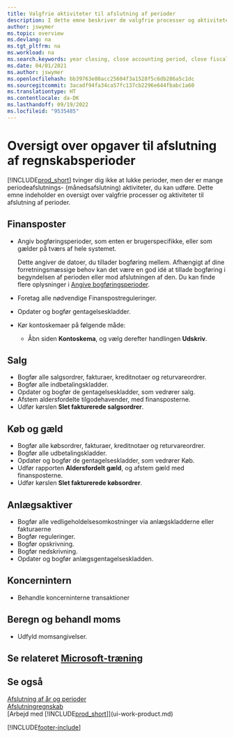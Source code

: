 ```yaml
---
title: Valgfrie aktiviteter til afslutning af perioder
description: I dette emne beskriver de valgfrie processer og aktiviteter til afslutning af regnskabsperioder i Business Central.
author: jswymer
ms.topic: overview
ms.devlang: na
ms.tgt_pltfrm: na
ms.workload: na
ms.search.keywords: year closing, close accounting period, close fiscal year, aging, creditor payments, vendor payments
ms.date: 04/01/2021
ms.author: jswymer
ms.openlocfilehash: bb39763e80acc25604f3a1528f5c6db286a5c1dc
ms.sourcegitcommit: 3acadf94fa34ca57fc137cb2296e644fbabc1a60
ms.translationtype: HT
ms.contentlocale: da-DK
ms.lasthandoff: 09/19/2022
ms.locfileid: "9535485"
---
```

# <a name="overview-of-tasks-to-close-accounting-periods"></a>Oversigt over opgaver til afslutning af regnskabsperioder

[!INCLUDE[prod_short](includes/prod_short.md)] tvinger dig ikke at lukke perioder, men der er mange periodeafslutnings- (månedsafslutning) aktiviteter, du kan udføre. Dette emne indeholder en oversigt over valgfrie processer og aktiviteter til afslutning af perioder.  

## <a name="general-ledger"></a>Finansposter

* Angiv bogføringsperioder, som enten er brugerspecifikke, eller som gælder på tværs af hele systemet.  

    Dette angiver de datoer, du tillader bogføring mellem. Afhængigt af dine forretningsmæssige behov kan det være en god idé at tillade bogføring i begyndelsen af perioden eller mod afslutningen af den. Du kan finde flere oplysninger i [Angive bogføringsperioder](finance-how-specify-posting-periods.md).  
* Foretag alle nødvendige Finanspostreguleringer.  
* Opdater og bogfør gentagelseskladder.  
  <!--* Process Consolidations-->
* Kør kontoskemaer på følgende måde:  
  * Åbn siden **Kontoskema**, og vælg derefter handlingen **Udskriv**.  

## <a name="sales-and-receivables"></a>Salg

* Bogfør alle salgsordrer, fakturaer, kreditnotaer og returvareordrer.  
* Bogfør alle indbetalingskladder.  
* Opdater og bogfør de gentagelseskladder, som vedrører salg.  
* Afstem aldersfordelte tilgodehavender, med finansposterne.  
* Udfør kørslen **Slet fakturerede salgsordrer**.  

## <a name="purchases-and-payables"></a>Køb og gæld

* Bogfør alle købsordrer, fakturaer, kreditnotaer og returvareordrer.  
* Bogfør alle udbetalingskladder.  
* Opdater og bogfør de gentagelseskladder, som vedrører Køb.  
* Udfør rapporten **Aldersfordelt gæld**, og afstem gæld med finansposterne.  
* Udfør kørslen **Slet fakturerede købsordrer**.  

## <a name="fixed-assets"></a>Anlægsaktiver

* Bogfør alle vedligeholdelsesomkostninger via anlægskladderne eller fakturaerne
* Bogfør reguleringer.
* Bogfør opskrivning.
* Bogfør nedskrivning.
* Opdater og bogfør anlægsgentagelseskladden.

## <a name="intercompany"></a>Koncernintern

* Behandle koncerninterne transaktioner

## <a name="calculate-and-process-sales-tax"></a>Beregn og behandl moms

* Udfyld momsangivelser.  

## <a name="see-related-microsoft-training"></a>Se relateret [Microsoft-træning](/training/modules/close-fiscal-year-dynamics-365-business-central/)

## <a name="see-also"></a>Se også

[Afslutning af år og perioder](year-close-years-periods.md)  
[Afslutningregnskab](year-close-books.md)  
[Arbejd med [!INCLUDE[prod_short](includes/prod_short.md)]](ui-work-product.md)


[!INCLUDE[footer-include](includes/footer-banner.md)]
